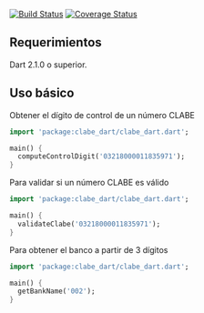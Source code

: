 [![Build Status](https://travis-ci.com/cuenca-mx/clabe-dart.svg?branch=master)](https://travis-ci.com/cuenca-mx/clabe-dart)
[![Coverage Status](https://coveralls.io/repos/github/cuenca-mx/clabe-dart/badge.svg?branch=master)](https://coveralls.io/github/cuenca-mx/clabe-dart?branch=master)
## Requerimientos
Dart 2.1.0 o superior.

## Uso básico
Obtener el dígito de control de un número CLABE
```dart
import 'package:clabe_dart/clabe_dart.dart';

main() {
  computeControlDigit('03218000011835971');
}
```

Para validar si un número CLABE es válido
```dart
import 'package:clabe_dart/clabe_dart.dart';

main() {
  validateClabe('03218000011835971');
}
```

Para obtener el banco a partir de 3 dígitos
```dart
import 'package:clabe_dart/clabe_dart.dart';

main() {
  getBankName('002');
}
```
